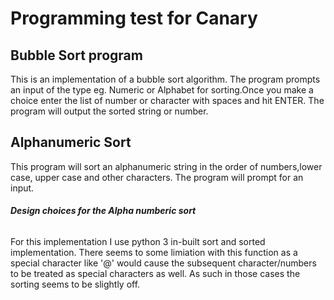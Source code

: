 # Programming test for Canary

## Bubble Sort program

This is an implementation of a bubble sort algorithm. The program prompts an input of the type eg. Numeric or Alphabet for sorting.Once you make a choice enter the list of number or character with spaces and hit ENTER.
The program will output the sorted string or number.

## Alphanumeric Sort

This program will sort an alphanumeric string in the order of numbers,lower case, upper case and other characters. The program will prompt for an input.

 ###### **Design choices for the Alpha numberic sort**
 For this implementation I use python 3 in-built sort and sorted implementation. There seems to some limiation with this function as a special character like '@' would cause the subsequent character/numbers to be treated as special characters as well. As such in those cases the sorting seems to be slightly off.

